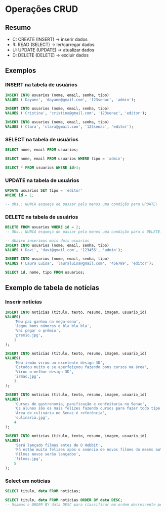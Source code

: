 # Operações CRUD

## Resumo

- C: CREATE (INSERT)    -> inserir dados
- R: READ (SELECT)      -> ler/carregar dados
- U: UPDATE (UPDATE)    -> atualizar dados
- D: DELETE (DELETE)    -> excluir dados

## Exemplos

### INSERT na tabela de usuários

```sql
INSERT INTO usuarios (nome, email, senha, tipo)
VALUES ('Dayane', 'dayane@gmail.com', '123senac', 'admin');
```

```sql
INSERT INTO usuarios (nome, email, senha, tipo)
VALUES ('Cristina', 'cristina@gmail.com', '123senac', 'editor');
```

```sql
INSERT INTO usuarios (nome, email, senha, tipo)
VALUES ('Clara', 'clara@gmail.com', '123senac', 'editor');
```

### SELECT na tabela de usuários

```sql
SELECT nome, email FROM usuarios;
```

```sql
SELECT nome, email FROM usuarios WHERE tipo = 'admin';
```

```sql
SELECT * FROM usuarios WHERE id>1;
```

### UPDATE na tabela de usuários

```sql
UPDATE usuarios SET tipo = 'editor'
WHERE id = 1;

-- Obs.: NUNCA esqueça de passar pelo menos uma condição para UPDATE!
```

### DELETE na tabela de usuários
```sql
DELETE FROM usuarios WHERE id = 2;
-- Obs.: NUNCA esqueça de passar pelo menos uma condição para o DELETE!
```

```sql
-- Abaixo inserimos mais dois usuarios
INSERT INTO usuarios (nome, email, senha, tipo)
VALUES ('Davi', 'davi@gmail.com', '123456', 'admin');
```
```sql
INSERT INTO usuarios (nome, email, senha, tipo)
VALUES ('Laura Luísa', 'lauraluisa@gmail.com', '456789', 'editor');
```

```sql
SELECT id, nome, tipo FROM usuarios;
```

## Exemplo de tabela de notícias

### Inserir notícias

```sql
INSERT INTO noticias (titulo, texto, resumo, imagem, usuario_id)
VALUES(
    'Meu pai ganhou na mega-sena',
    'Jogou bons números e bla bla bla',
    'Vai pegar o prêmio',
    'premio.jpg',
    1
);
```
```sql
INSERT INTO noticias (titulo, texto, resumo, imagem, usuario_id)
VALUES(
    'Meu irmão virou um excelente design 3D',
    'Estudou muito e se aperfeiçoou fazendo bons cursos na área',
    'Virou o melhor design 3D',
    'irmao.jpg',
    3
);
```
```sql
INSERT INTO noticias (titulo, texto, resumo, imagem, usuario_id)
VALUES(
    'Cursos de gastronomia, panificação e confeitaria no Senac',
    'Os alunos são os mais felizes fazendo cursos para fazer todo tipo de comida, doce ou pão',
    'Área de culinária no Senac é referência',
    'culinaria.jpg',
    4
);
```
```sql
INSERT INTO noticias (titulo, texto, resumo, imagem, usuario_id)
VALUES(
    'Será lançado filmes antes de O Hobbit',
    'Fã estão muito felizes após o anúncio de novos filmes do mesmo autor de O Hobbit',
    'Filmes novos serão lançados',
    'filmes.jpg',
    5
);
```

### Select em notícias
```sql
SELECT titulo, data FROM noticias;
```

```sql
SELECT titulo, data FROM noticias ORDER BY data DESC;
-- Usamos o ORDER BY data DESC para classificar em ordem decrescente pela data
```
